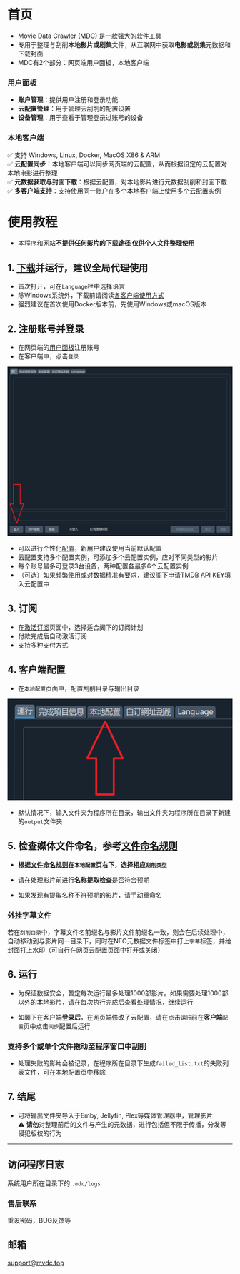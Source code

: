 # 首页
* Movie Data Crawler (MDC) 是一款强大的软件工具
* 专用于整理与刮削**本地影片或剧集**文件，从互联网中获取**电影或剧集**元数据和下载封面
* MDC有2个部分：网页端用户面板，本地客户端
### 用户面板
* **账户管理**：提供用户注册和登录功能
* **云配置管理**：用于管理云刮削的配置设置
* **设备管理**：用于查看于管理登录过账号的设备
### 本地客户端
✅ 支持 Windows, Linux, Docker, MacOS X86 & ARM  
✅ **云配置同步**：本地客户端可以同步网页端的云配置，从而根据设定的云配置对本地电影进行整理  
✅ **元数据获取与封面下载**：根据云配置，对本地影片进行元数据刮削和封面下载  
✅ **多客户端支持**：支持使用同一账户在多个本地客户端上使用多个云配置实例  

# 使用教程

* 本程序和网站**不提供任何影片的下载途径 仅供个人文件整理使用**

## 1. [下载](https://dl.mvdc.top)并运行，建议全局代理使用
* 首次打开，可在`Language`栏中选择语言
* 除Windows系统外，下载前请阅读[各客户端使用方式](/chs/clients.html)
* 强烈建议在首次使用Docker版本前，先使用Windows或macOS版本

## 2. 注册账号并登录
* 在网页端的[用户面板](https://user.mvdc.top)注册账号
* 在客户端中，点击`登录`

![](/images/readme1.png)

* 可以进行个性化[配置](https://user.mvdc.top/configuration/general)，新用户建议使用当前默认配置
* 云配置支持多个配置实例，可添加多个云配置实例，应对不同类型的影片
* 每个账号最多可登录3台设备，两种配置各最多6个云配置实例
* （可选）如果频繁使用或对数据精准有要求，建议阁下申请[TMDB API KEY](/chs/configuration.html#tmdb-api-key)填入云配置中

## 3. 订阅
* 在[激活订阅](https://user.mvdc.top/activation)页面中，选择适合阁下的订阅计划
* 付款完成后自动激活订阅
* 支持多种支付方式

## 4. 客户端配置
* 在`本地配置`页面中，配置刮削目录与输出目录

![](/images/readme2.png)

* 默认情况下，输入文件夹为程序所在目录，输出文件夹为程序所在目录下新建的`output`文件夹

## 5. 检查媒体文件命名，参考[文件命名规则](/chs/naming.html)

* **根据[文件命名规则](/chs/naming.html)在`本地配置`页右下，选择相应`刮削类型`**

* 请在处理影片前进行**名称提取检查**是否符合预期
* 如果发现有提取名称不符预期的影片，请手动重命名

### 外挂字幕文件
若在`刮削目录`中，字幕文件名前缀名与影片文件前缀名一致，则会在后续处理中，自动移动到与影片同一目录下，同时在NFO元数据文件标签中打上`字幕`标签，并给封面打上水印（可自行在网页云配置页面中打开或关闭）

## 6. 运行
* 为保证数据安全，暂定每次运行最多处理1000部影片。如果需要处理1000部以外的本地影片，请在每次执行完成后查看处理情况，继续运行

* 如阁下在客户端**登录后**，在网页端修改了云配置，请在点击`运行`前在**客户端**`配置`页中点击`同步`配置后运行

### 支持多个或单个文件拖动至程序窗口中刮削

* 处理失败的影片会被记录，在程序所在目录下生成`failed_list.txt`的失败列表文件，可在本地配置页中移除

## 7. 结尾
* 可将输出文件夹导入于Emby, Jellyfin, Plex等媒体管理器中，管理影片  
⚠️ **请勿**对整理前后的文件与产生的元数据，进行包括但不限于传播，分发等侵犯版权的行为  

---


## 访问程序日志
系统用户所在目录下的 `.mdc/logs`

### 售后联系
重设密码，BUG反馈等
## 邮箱
support@mvdc.top
